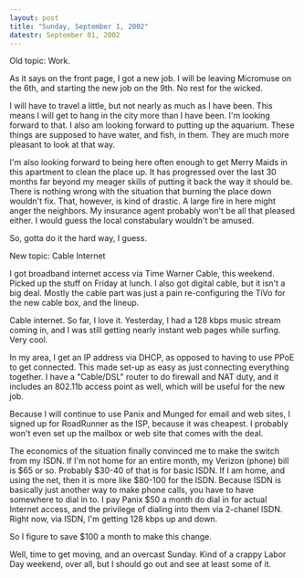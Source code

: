 ```yaml
---
layout: post
title: "Sunday, September 1, 2002"
datestr: September 01, 2002
---
```


Old topic: Work.

As it says on the front page, I got a new job. I will be leaving Micromuse
on the 6th, and starting the new job on the 9th. No rest for the wicked.

I will have to travel a little, but not nearly as much as I have been. This
means I will get to hang in the city more than I have been. I'm looking forward
to that. I also am looking forward to putting up the aquarium. These things
are supposed to have water, and fish, in them. They are much more pleasant to
look at that way.

I'm also looking forward to being here often enough to get Merry Maids in this
apartment to clean the place up. It has progressed over the last 30 months far
beyond my meager skills of putting it back the way it should be. There is nothing
wrong with the situation that burning the place down wouldn't fix. That, however,
is kind of drastic. A large fire in here might anger the neighbors. My insurance
agent probably won't be all that pleased either. I would guess the local constabulary
wouldn't be amused.

So, gotta do it the hard way, I guess.

New topic: Cable Internet

I got broadband internet access via Time Warner Cable, this weekend. Picked
up the stuff on Friday at lunch. I also got digital cable, but it isn't a big
deal. Mostly the cable part was just a pain re-configuring the TiVo for the
new cable box, and the lineup.

Cable internet. So far, I love it. Yesterday, I had a 128 kbps music stream
coming in, and I was still getting nearly instant web pages while surfing. Very
cool.

In my area, I get an IP address via DHCP, as opposed to having to use PPoE
to get connected. This made set-up as easy as just connecting everything together.
I have a &quot;Cable/DSL&quot; router to do firewall and NAT duty, and it includes
an 802.11b access point as well, which will be useful for the new job.

Because I will continue to use Panix and Munged for email and web sites, I
signed up for RoadRunner as the ISP, because it was cheapest. I probably won't
even set up the mailbox or web site that comes with the deal.

The economics of the situation finally convinced me to make the switch from
my ISDN. If I'm not home for an entire month, my Verizon (phone) bill is $65
or so. Probably $30-40 of that is for basic ISDN. If I am home, and using the
net, then it is more like $80-100 for the ISDN. Because ISDN is basically just
another way to make phone calls, you have to have somewhere to dial in to. I
pay Panix $50 a month do dial in for actual Internet access, and the privilege
of dialing into them via 2-chanel ISDN. Right now, via ISDN, I'm getting 128
kbps up and down.

So I figure to save $100 a month to make this change.

Well, time to get moving, and an overcast Sunday. Kind of a crappy Labor Day
weekend, over all, but I should go out and see at least some of it.

